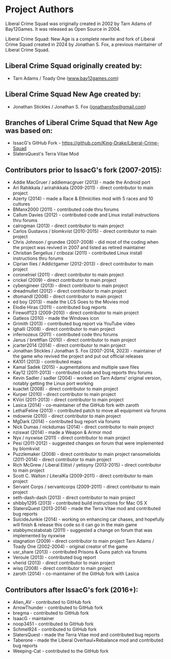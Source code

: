 Project Authors
===============

Liberal Crime Squad was originally created in 2002 by Tarn Adams of Bay12Games. It was released as Open Source in 2004.

Liberal Crime Squad: New Age is a complete rewrite and fork of Liberal Crime Squad created in 2024 by Jonathan S. Fox, a previous maintainer of Liberal Crime Squad.

## Liberal Crime Squad originally created by:

* Tarn Adams / Toady One (www.bay12games.com)

## Liberal Crime Squad New Age created by:

* Jonathan Stickles / Jonathan S. Fox (jonathansfox@gmail.com)

## Branches of Liberal Crime Squad that New Age was based on:

* IssacG's GitHub Fork - https://github.com/King-Drake/Liberal-Crime-Squad
* SlatersQuest's Terra Vitae Mod

## Contributors prior to IssacG's fork (2007-2015):

* Addie MacGruer / addiemacgruer (2013) - made the Android port
* Ari Rahikkala / arirahikkala (2009-2011) - direct contributor to main project
* Azerty (2014) - made a Race & Ethnicities mod with 5 races and 10 cultures
* BManx2000 (2011) - contributed code thru forums
* Callum Davies (2012) - contributed code and Linux install instructions thru forums
* calrogman (2013) - direct contributor to main project
* Carlos Gustavos / blomkvist (2010-2015) - direct contributor to main project
* Chris Johnson / grundee (2007-2008) - did most of the coding when the project was revived in 2007 and listed as retired maintainer
* Christian Sergelius / cribozai (2011) - contributed Linux install instructions thru forums
* Ciprian Ilies / Addictgamer (2012-2013) - direct contributor to main project
* coronelniel (2011) - direct contributor to main project
* crickel (2009) - direct contributor to main project
* cybengineer (2013) - direct contributor to main project
* dreadmullet (2012) - direct contributor to main project
* dtomandl (2008) - direct contributor to main project
* ed boy (2013) - made the LCS Goes to the Movies mod
* Elodie Hiras (2011) - contributed bug reports
* Firewolf123 (2009-2010) - direct contributor to main project
* Gatleos (2010) - made the Windows icon
* Grimith (2013) - contributed bug report via YouTube video
* Ighalli (2008) - direct contributor to main project
* infernozeus (2011) - contributed code thru forums
* Janus / brettflan (2010) - direct contributor to main project
* jcarter2014 (2014) - direct contributor to main project
* Jonathan Stickles / Jonathan S. Fox (2007-2014, 2023) - maintainer of the game who revived the project and put out official releases
* KA101 (2013) - contributed maps
* Kamal Sadek (2015) - augmentations and multiple save files
* Kay12 (2011-2013) - contributed code and bug reports thru forums
* Kevin Sadler / sadler (2004) - worked on Tarn Adams' original version, notably getting the Linux port working
* kuactet (2008) - direct contributor to main project
* Kurper (2010) - direct contributor to main project
* KViiri (2011-2013) - direct contributor to main project
* Lasica (2014) - co-maintainer of the GitHub fork with zaroth
* LethalFeline (2013) - contributed patch to move all equipment via forums
* mdownie (2010) - direct contributor to main project
* MgDark (2014) - contributed bug report via forums
* Nick Dumas / nickdumas (2014) - direct contributor to main project
* nziswat (2014) - made a Weapon & Armor mod
* Nyx / nyxwise (2011) - direct contributor to main project
* Pesi (2011-2012) - suggested changes on forum that were implemented by blomkvist
* Puzzlemaker (2008) - direct contributor to main project
ransomeliolds (2011-2014) - direct contributor to main project
* Rich McGrew / Liberal Elitist / yetisyny (2013-2015) - direct contributor to main project
* Scott C. Walton / LiteralKa (2009-2011) - direct contributor to main project
* Servant Corps / servantcorps (2009-2011) - direct contributor to main project
* seth-dash-dash (2013) - direct contributor to main project
* shibby1295 (2013) - contributed build instructions for Mac OS X
* SlatersQuest (2013-2014) - made the Terra Vitae mod and contributed bug reports
* SuicideJunkie (2014) - working on enhancing car chases, and hopefully will finish & release this code so it can go in the main game
* stabbymcstabstab (2011) - suggested a change on forum that was implemented by nyxwise
* stagnation (2009) - direct contributor to main project
Tarn Adams / Toady One (2002-2004) - original creator of the game
* usr_share (2013) - contributed Prisons & Guns patch via forums
* Veroule (2013) - contributed bug report
* vherid (2013) - direct contributor to main project
* wisq (2008) - direct contributor to main project
* zaroth (2014) - co-maintainer of the GitHub fork with Lasica

## Contributors after IssacG's fork (2016+):

* Alien_AV - contributed to GitHub fork
* ArrowThunder - contributed to GitHub fork
* bregma - contributed to GitHub fork
* IsaacG - maintainer
* noop3451 - contributed to GitHub fork
* Schmel924 - contributed to GitHub fork
* SlatersQuest - made the Terra Vitae mod and contributed bug reports
* Taberone - made the Liberal Overhaul+Rebalance mod and contributed bug reports
* Weeping-Cat - contributed to the GitHub fork